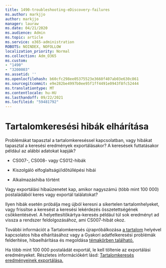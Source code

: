 ```yaml
---
title: 1490-troubleshooting-eDiscovery-failures
ms.author: markjjo
author: markjjo
manager: lauraw
ms.date: 04/21/2020
ms.audience: Admin
ms.topic: article
ms.service: o365-administration
ROBOTS: NOINDEX, NOFOLLOW
localization_priority: Normal
ms.collection: Adm_O365
ms.custom:
- "1490"
- "3200003"
ms.assetid: ''
ms.openlocfilehash: b60cfc298ee05375523e3660f407ab03e630c861
ms.sourcegitcommit: e9e282be4997b0ee95f1ff4491e0943f8fc52444
ms.translationtype: MT
ms.contentlocale: hu-HU
ms.lasthandoff: 09/22/2021
ms.locfileid: "59481792"
---
```

# <a name="troubleshoot-content-search-errors"></a>Tartalomkeresési hibák elhárítása

Problémákat tapasztal a tartalomkereséssel kapcsolatban, vagy hibákat tapasztal a keresési eredmények exportálásakor?
A keresések futtatásakor például az alábbi adatokat kapják?

- CS007-, CS008- vagy CS012-hibák

- Kiszolgáló elfoglaltsági/időtúllépési hibái

- Alkalmazáshiba történt

Vagy exportálási hibaüzenetet kap, amikor nagyszámú (több mint 100 000) postaládából keres vagy exportál találatokat?

Ilyen hibák esetén próbálja meg újból keresni a sikertelen tartalomhelyeket, vagy frissítse a keresést a keresési lekérdezés összetettségének csökkentésével. A helyettesítőkártya-keresés például túl sok eredményt ad vissza a rendszer feldolgozásához, ami CS007-hibát okoz.   

További információt a Tartalomkeresés újrapróbálkozása [a tartalom](https://docs.microsoft.com/microsoft-365/compliance/retry-failed-content-search) helyével kapcsolatos hiba elhárításához vagy a Gyakori adatfelkeresési problémák felderítése, hibaelhárítása és megoldása [témakörben található.](https://docs.microsoft.com/microsoft-365/compliance/ediscovery-troubleshooting-common-issues)

Ha több mint 100 000 postaládát exportál, le kell töltenie az exportálási eredményeket. Részletes információkért lásd: [Tartalomkeresés eredményeinek exportálása.](https://docs.microsoft.com/microsoft-365/compliance/export-search-results)
